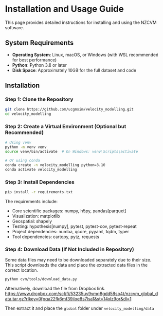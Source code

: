 # Installation and Usage Guide

This page provides detailed instructions for installing and using the NZCVM software.

## System Requirements

- **Operating System**: Linux, macOS, or Windows (with WSL recommended for best performance)
- **Python**: Python 3.8 or later
- **Disk Space**: Approximately 10GB for the full dataset and code

## Installation

### Step 1: Clone the Repository

```bash
git clone https://github.com/ucgmsim/velocity_modelling.git
cd velocity_modelling
```

### Step 2: Create a Virtual Environment (Optional but Recommended)

```bash
# Using venv
python -m venv venv
source venv/bin/activate  # On Windows: venv\Scripts\activate

# Or using conda
conda create -n velocity_modelling python=3.10
conda activate velocity_modelling
```

### Step 3: Install Dependencies

```bash
pip install -r requirements.txt
```

The requirements include:
- Core scientific packages: numpy, h5py, pandas[parquet]
- Visualization: matplotlib
- Geospatial: shapely
- Testing: hypothesis[numpy], pytest, pytest-cov, pytest-repeat
- Project dependencies: numba, qcore, pyyaml, tqdm, typer
- Tool dependencies: cartopy, pytz, requests

### Step 4: Download Data (If Not Included in Repository)

Some data files may need to be downloaded separately due to their size. This script downloads the data and place the extracted data files in the correct location.

```bash
python cvm/tools/download_data.py
```

Alternatively, download the file from Dropbox link. 
https://www.dropbox.com/scl/fi/53235uy9vmq8gdd58so4t/nzcvm_global_data.tar.gz?rlkey=0fpqa22fk6mf39iloe8s7lsa1&st=14xlz9or&dl=1

Then extract it and place the `global` folder under `velocity_modelling/data`


